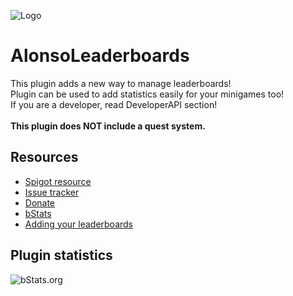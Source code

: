 ![Logo](https://i.imgur.com/7JMkmfc.png)

# AlonsoLeaderboards
This plugin adds a new way to manage leaderboards!\
Plugin can be used to add statistics easily for your minigames too!\
If you are a developer, read DeveloperAPI section!\
\
**This plugin does NOT include a quest system.**
## Resources
- [Spigot resource](https://www.spigotmc.org/resources/X/)
- [Issue tracker](https://github.com/AlonsoAliaga/AlonsoLeaderboards/issues)
- [Donate](https://paypal.me/AlonsoAliaga)
- [bStats](https://bstats.org/plugin/bukkit/AlonsoLeaderboards)
- [Adding your leaderboards](https://github.com/AlonsoAliaga/AlonsoLeaderboards/wiki/Adding-your-leaderboards)

## Plugin statistics
![bStats.org](https://bstats.org/signatures/bukkit/AlonsoLeaderboards.svg)
